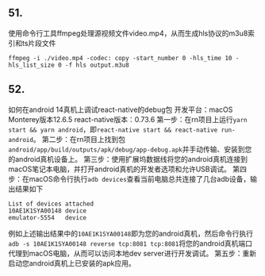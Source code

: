 ## 51.
使用命令行工具ffmpeg处理源视频文件video.mp4，从而生成hls协议的m3u8索引和ts片段文件
```
ffmpeg -i ./video.mp4 -codec: copy -start_number 0 -hls_time 10 -hls_list_size 0 -f hls output.m3u8
```

## 52.
如何在android 14真机上调试react-native的debug包
开发平台：macOS Monterey版本12.6.5
react-native版本：0.73.6
第一步：在rn项目上运行`yarn start && yarn android`，即`react-native start && react-native run-android`。
第二步：在rn项目上找到包`android/app/build/outputs/apk/debug/app-debug.apk`并手动传输、安装到您的android真机设备上。
第三步：使用扩展坞数据线将您的android真机连接到macOS笔记本电脑，并打开android真机的开发者选项和允许USB调试。
第四步：在macOS命令行执行`adb devices`查看当前电脑总共连接了几台adb设备，输出结果如下
```
List of devices attached
10AE1K1SYA00148	device
emulator-5554	device
```
例如上述输出结果中的`10AE1K1SYA00148`即为您的android真机，然后命令行执行`adb -s 10AE1K1SYA00148 reverse tcp:8081 tcp:8081`将您的android真机端口代理到macOS电脑，从而可以访问本地dev server进行开发调试。
第五步：重新启动您android真机上已安装的apk应用。



